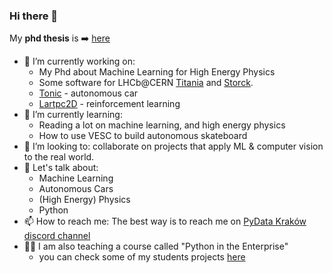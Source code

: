 ### Hi there 👋

My **phd thesis** is ➡️ [here](https://github.com/mmajewsk/phd_thesis_mmajewski)


- 🔭 I’m currently working on:
  - My Phd about Machine Learning for High Energy Physics
  - Some software for LHCb@CERN [Titania](https://gitlab.cern.ch/mmajewsk/titania) and [Storck](https://gitlab.cern.ch/mmajewsk/storck).
  - [Tonic](https://github.com/mmajewsk/Tonic) - autonomous car
  - [Lartpc2D](https://github.com/mmajewsk/gym-lartpc2d) - reinforcement learning
- 🌱 I’m currently learning:
  - Reading a lot on machine learning, and high energy physics
  - How to use VESC to build autonomous skateboard
- 👯 I’m looking to: collaborate on projects that apply ML & computer vision to the real world.
- 💬 Let's talk about: 
  - Machine Learning
  - Autonomous Cars
  - (High Energy) Physics
  - Python
- 📫 How to reach me: The best way is to reach me on [PyData Kraków discord channel](https://discord.gg/Pksa7n8)
- 👨‍🏫 I am also teaching a course called "Python in the Enterprise"
  - you can check some of my students projects [here](https://github.com/mmajewsk/PythonInTheEnterprise-Projects)
<!--
**mmajewsk/mmajewsk** is a ✨ _special_ ✨ repository because its `README.md` (this file) appears on your GitHub profile.

- 🤔 I’m looking for help with ...
- 💬 Ask me about ...

- 😄 Pronouns: ...
- ⚡ Fun fact: ...
-->
